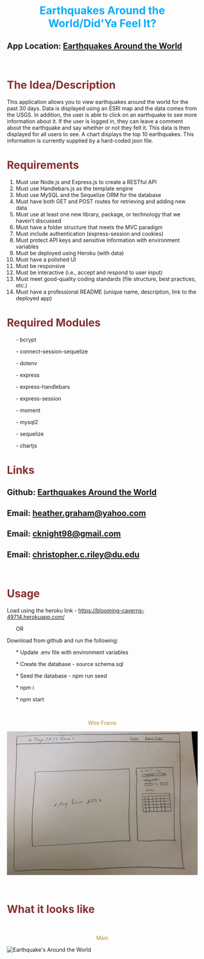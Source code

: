 <h1 align="center" style= "color:#00acfc">Earthquakes Around the World/Did'Ya Feel It?</h1> 

## App Location:  [Earthquakes Around the World](https://blooming-caverns-49714.herokuapp.com/)

<br>
<h1 style= "color:#883030">The Idea/Description</h1>
<p align= "center">

This application allows you to view earthquakes around the world for the past 30 days.  Data 
is displayed using an ESRI map and the data comes from the USGS.  In addition, the user is able
to click on an earthquake to see more information about it.  If the user is logged in, they 
can leave a comment about the earthquake and say whether or not they felt it.  This data is
then displayed for all users to see. A chart displays the top 10 earthquakes.  This information
is currently supplied by a hard-coded json file.

<h1 style= "color:#883030">Requirements</h1>
<p align= "center">
<ol>
<li>Must use Node.js and Express.js to create a RESTful API</li>
<li>Must use Handlebars.js as the template engine</li>
<li>Must use MySQL and the Sequelize ORM for the database</il>
<li>Must have both GET and POST routes for retrieving and adding new data</li>
<li>Must use at least one new library, package, or technology that we haven’t discussed</li>
<li>Must have a folder structure that meets the MVC paradigm</li>
<li>Must include authentication (express-session and cookies)</li>
<li>Must protect API keys and sensitive information with environment variables</li>
<li>Must be deployed using Heroku (with data)</li>
<li>Must have a polished UI</li>
<li>Must be responsive</li>
<li>Must be interactive (i.e., accept and respond to user input)</li>
<li>Must meet good-quality coding standards (file structure, best practices, etc.)</li>
<li>Must have a professional README (unique name, description, link to the deployed app)</li>
</ol>
</p>

<h1 style= "color:#883030">Required Modules</h1>
<ul> - bcrypt </ul>
<ul> - connect-session-sequelize </ul>
<ul> - dotenv </ul>
<ul> - express </ul>
<ul> - express-handlebars </ul>
<ul> - express-session </ul>
<ul> - moment </ul>
<ul> - mysql2 </ul>
<ul> - sequelize </ul>
<ul> - chartjs </ul>

<h1 style= "color:#883030">Links</h1>

 ## Github:  [Earthquakes Around the World](https://github.com/chris-reilly99/Earthquake-Experience)
 ## Email:  heather.graham@yahoo.com
 ## Email:  cknight98@gmail.com 
 ## Email:  christopher.c.riley@du.edu
<br>
<h1 style= "color:#883030">Usage</h1>

Load using the heroku link  - https://blooming-caverns-49714.herokuapp.com/
<ul>  OR  </ul>
Download from github and run the following:  
<ul> * Update .env file with environment variables </ul>
<ul> * Create the database - source schema.sql </ul>
<ul> * Seed the database - npm run seed </ul>
<ul> * npm i </ul>
<ul> * npm start </ul>

<br>
<p align= "center" style= "color:#b38d25">Wire Frame</p>

![Wire Frame](/public/images/FullSizeRender.jpeg)

<br>

<h1 style= "color:#883030">What it looks like</h1>

<br>

<p align= "center" style= "color:#b38d25">Main</p>

![Earthquake's Around the World](/public/images/MainApp2.png)

<br>

